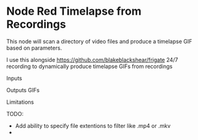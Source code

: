 # Node Red Timelapse from Recordings

This node will scan a directory of video files and produce a timelapse GIF based on parameters.


I use this alongside https://github.com/blakeblackshear/frigate 24/7 recording to dynamically produce timelapse GIFs from recordings

Inputs

Outputs GIFs

Limitations

TODO:
- Add ability to specify file extentions to filter like .mp4 or .mkv
- 